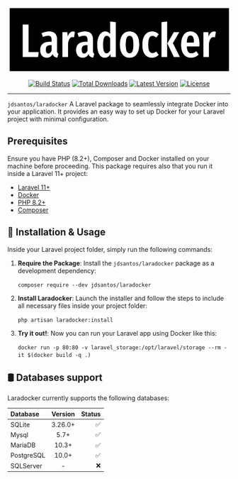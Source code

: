 <p align="center">
  <img src="https://raw.githubusercontent.com/jdsantos/laradocker/main/docs/logo.png" height="150" alt="Laradocker logo">
  <p align="center">
    <a href="https://github.com/jdsantos/laradocker/actions"><img src="https://img.shields.io/github/actions/workflow/status/jdsantos/laradocker/tests.yml?label=tests&style=round-square" alt="Build Status"></img></a>
    <a href="https://packagist.org/packages/jdsantos/laradocker"><img src="https://poser.pugx.org/jdsantos/laradocker/d/total.svg" alt="Total Downloads"></a>
    <a href="https://packagist.org/packages/jdsantos/laradocker"><img alt="Latest Version" src="https://img.shields.io/packagist/v/jdsantos/laradocker"></a>
    <a href="https://packagist.org/packages/jdsantos/laradocker"><img src="https://poser.pugx.org/jdsantos/laradocker/license.svg" alt="License"></a>
  </p>
</p>

---

`jdsantos/laradocker` A Laravel package to seamlessly integrate Docker into your application. It provides an easy way to set up Docker for your Laravel project with minimal configuration.

## Prerequisites

Ensure you have PHP (8.2+), Composer and Docker installed on your machine before proceeding. This package requires also that you run it inside a Laravel 11+ project:

- [Laravel 11+](https://getcomposer.org/download)
- [Docker](https://docs.docker.com/get-docker/)
- [PHP 8.2+](https://php.net/downloads)
- [Composer](https://getcomposer.org/download)

## 🚀 Installation & Usage

Inside your Laravel project folder, simply run the following commands:

1. **Require the Package**: Install the `jdsantos/laradocker` package as a development dependency:

   `composer require --dev jdsantos/laradocker`

2. **Install Laradocker**: Launch the installer and follow the steps to include all necessary files inside your project folder:

   `php artisan laradocker:install`

3. **Try it out!**: Now you can run your Laravel app using Docker like this:

   `docker run -p 80:80 -v laravel_storage:/opt/laravel/storage --rm -it $(docker build -q .)`


## 🛢 Databases support

Laradocker currently supports the following databases:

 Database  | Version |  Status
:---------|:----------:|----------:
SQLite            | 3.26.0+   |  ✅        
Mysql             | 5.7+      |  ✅     
MariaDB           | 10.3+     |  ✅    
PostgreSQL        | 10.0+     |  ✅  
SQLServer         | -         | ❌
